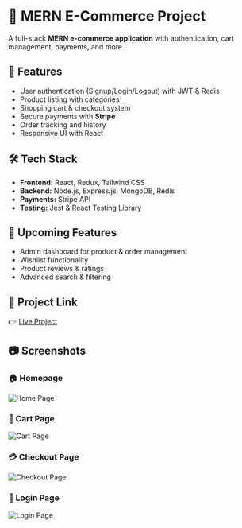 # 🛒 MERN E-Commerce Project  

A full-stack **MERN e-commerce application** with authentication, cart management, payments, and more.  

## 🚀 Features  
- User authentication (Signup/Login/Logout) with JWT & Redis  
- Product listing with categories  
- Shopping cart & checkout system  
- Secure payments with **Stripe**  
- Order tracking and history  
- Responsive UI with React  

## 🛠️ Tech Stack  
- **Frontend:** React, Redux, Tailwind CSS  
- **Backend:** Node.js, Express.js, MongoDB, Redis  
- **Payments:** Stripe API  
- **Testing:** Jest & React Testing Library  

## 📌 Upcoming Features  
- Admin dashboard for product & order management  
- Wishlist functionality  
- Product reviews & ratings  
- Advanced search & filtering  

## 🔗 Project Link  
👉 [Live Project](https://e-commerce-mwo0.onrender.com)  

## 📷 Screenshots  

### 🏠 Homepage  
![Home Page](docs/images/home.png)  

### 🛒 Cart Page  
![Cart Page](docs/images/cart.png)  

### 💳 Checkout Page  
![Checkout Page](docs/images/checkout.png)  

### 🔐 Login Page  
![Login Page](docs/images/login.png)  
